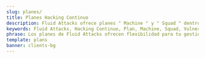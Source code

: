 ```yaml
---
slug: planes/
title: Planes Hacking Continuo
description: Fluid Attacks ofrece planes " Machine " y " Squad " dentro del servicio de Hacking Continuo para ofrecerte flexibilidad en la gestión de tus vulnerabilidades.
keywords: Fluid Attacks, Hacking Continuo, Plan, Machine, Squad, Vulnerabilidad, Hacking Etico, Pentesting
phrase: Los planes de Fluid Attacks ofrecen flexibilidad para tu gestión de vulnerabilidades
template: plans
banner: clients-bg
---
```

